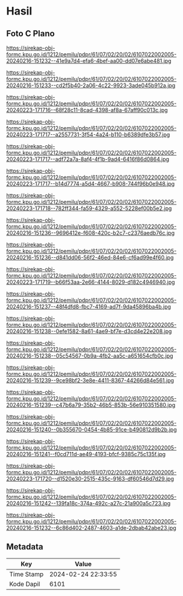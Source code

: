 # Hasil

## Foto C Plano

https://sirekap-obj-formc.kpu.go.id/1212/pemilu/pdpr/61/07/02/20/02/6107022002005-20240216-151232--41e9a7d4-efa6-4bef-aa00-dd07e6abe481.jpg

https://sirekap-obj-formc.kpu.go.id/1212/pemilu/pdpr/61/07/02/20/02/6107022002005-20240216-151233--cd2f5b40-2a06-4c22-9923-3ade045b912a.jpg

https://sirekap-obj-formc.kpu.go.id/1212/pemilu/pdpr/61/07/02/20/02/6107022002005-20240223-171716--68f28c11-8cad-4398-af8a-67aff90c013c.jpg

https://sirekap-obj-formc.kpu.go.id/1212/pemilu/pdpr/61/07/02/20/02/6107022002005-20240223-171717--a2557731-3f54-4a24-b110-b6389dfe3b57.jpg

https://sirekap-obj-formc.kpu.go.id/1212/pemilu/pdpr/61/07/02/20/02/6107022002005-20240223-171717--adf72a7a-8af4-4f1b-9ad4-6416f86d0864.jpg

https://sirekap-obj-formc.kpu.go.id/1212/pemilu/pdpr/61/07/02/20/02/6107022002005-20240223-171717--b14d7774-a5d4-4667-b908-744f96b0e948.jpg

https://sirekap-obj-formc.kpu.go.id/1212/pemilu/pdpr/61/07/02/20/02/6107022002005-20240223-171718--782ff344-fa59-4329-a552-5228ef00b5e2.jpg

https://sirekap-obj-formc.kpu.go.id/1212/pemilu/pdpr/61/07/02/20/02/6107022002005-20240216-151236--9696412e-f608-420c-b2c7-c2376aedb76c.jpg

https://sirekap-obj-formc.kpu.go.id/1212/pemilu/pdpr/61/07/02/20/02/6107022002005-20240216-151236--d841dd06-56f2-46ed-84e6-cf6ad99e4f60.jpg

https://sirekap-obj-formc.kpu.go.id/1212/pemilu/pdpr/61/07/02/20/02/6107022002005-20240223-171719--b66f53aa-2e66-4144-8029-d182c4946940.jpg

https://sirekap-obj-formc.kpu.go.id/1212/pemilu/pdpr/61/07/02/20/02/6107022002005-20240216-151237--48f4dfd8-fbc7-4169-ad7f-9da45896ba4b.jpg

https://sirekap-obj-formc.kpu.go.id/1212/pemilu/pdpr/61/07/02/20/02/6107022002005-20240216-151238--0efe1582-8a61-4ae9-bf7e-d3cd4e22e208.jpg

https://sirekap-obj-formc.kpu.go.id/1212/pemilu/pdpr/61/07/02/20/02/6107022002005-20240216-151238--05c54567-0b9a-4fb2-aa5c-a651654cfb0c.jpg

https://sirekap-obj-formc.kpu.go.id/1212/pemilu/pdpr/61/07/02/20/02/6107022002005-20240216-151239--9ce98bf2-3e8e-4411-8367-44266d84e561.jpg

https://sirekap-obj-formc.kpu.go.id/1212/pemilu/pdpr/61/07/02/20/02/6107022002005-20240216-151239--c47b6a79-35b2-46b5-853b-56e910351580.jpg

https://sirekap-obj-formc.kpu.go.id/1212/pemilu/pdpr/61/07/02/20/02/6107022002005-20240216-151240--0b355670-0454-4b85-91ce-b490812d9b2b.jpg

https://sirekap-obj-formc.kpu.go.id/1212/pemilu/pdpr/61/07/02/20/02/6107022002005-20240216-151241--f0cd711d-ae49-4193-bfcf-9385c75c135f.jpg

https://sirekap-obj-formc.kpu.go.id/1212/pemilu/pdpr/61/07/02/20/02/6107022002005-20240223-171720--d1520e30-2515-435c-9163-df60546d7d29.jpg

https://sirekap-obj-formc.kpu.go.id/1212/pemilu/pdpr/61/07/02/20/02/6107022002005-20240216-151242--139fa18c-374a-492c-a27c-21a900a5c723.jpg

https://sirekap-obj-formc.kpu.go.id/1212/pemilu/pdpr/61/07/02/20/02/6107022002005-20240216-151232--6c86d402-2487-4603-a1de-2dbab42abe23.jpg


## Metadata

| Key        | Value               |
| ---------- | ------------------- |
| Time Stamp | 2024-02-24 22:33:55 |
| Kode Dapil | 6101                |



